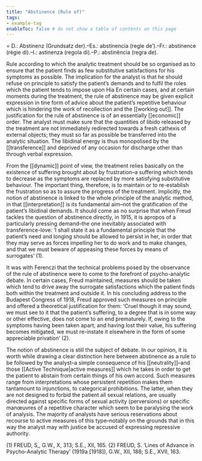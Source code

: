```yaml
---
title: "Abstinence (Rule of)"
tags:
- example-tag
enableToc: false # do not show a table of contents on this page
---
```


= D.: Abstinenz (Grundsatz der).–Es.: abstinencia (regle de’).–Fr.: abstinence (règie di).–I.: astinenza (regola di).–P.: abstinência (regra de).


Rule according to which the analytic treatment should be so organised as to ensure that the patient finds as few substitutive satisfactions for his symptoms as possible. The implication for the analyst is that he should refuse on principle to satisfy the patient’s demands and to fulfil the roles which the patient tends to impose upon Hia En certain cases, and at certain moments during the treatment, the rule of abstinence may be given explicit expression in tine form of advice about the patient’s repetitive behaviour which is hindering the work of recollection and the [[working out]].
The justification for the rule of abstinence is of an essentially [[economic]] order. The analyst must make sure that the quantities of libido released by the treatment are not immediately redirected towards a fresh cathexis of external objects; they must so far as possible be transferred into the analytic situation. The libidinal energy is thus monopolised by the [[transference]] and deprived of any occasion for discharge other than through verbal expression.

From the [[dynamic]] point of view, the treatment relies basically on the existence of suffering brought about by frustration–a suffering which tends to decrease as the symptoms are replaced by more satisfying substitutive behaviour. The important thing, therefore, is to maintain or to re-establish the frustration so as to assure the progress of the treatment.
Implicitly, the notion of abstinence is linked to the whole principle of the analytic method, in that [[interpretation]] is its fundamental aim–not the gratification of the patient’s libidinal demands. It should come as no surprise that when Freud tackles the question of abstinence directly, in 1915, it is apropos of a particularly pressing demand–the one inevitably associated with transference-love: ‘I shall state it as a fundamental principle that the patient’s need and longing should be allowed to persist in her, in order that they may serve as forces impelling her to do work and to make changes, and that we must beware of appeasing these forces by means of surrogates’ (1).

It was with Ferenczi that the technical problems posed by the observance of the rule of abstinence were to come to the forefront of psycho-analytic debate. In certain cases, Freud maintained, measures should be taken which tend to drive away the surrogate satisfactions which the patient finds both within the treatment and outside it. In his concluding address to the Budapest Congress of 1918, Freud approved such measures on principle and offered a theoretical justification for them: ‘Cruel though it may sound, we must see to it that the patient’s suffering, to a degree that is in some way or other effective, does not come to an end prematurely. If, owing to the symptoms having been taken apart, and having lost their value, his suffering becomes mitigated, we must re-instate it elsewhere in the form of some appreciable privation’ (2).

The notion of abstinence is still the subject of debate. In our opinion, it is worth while drawing a clear distinction here between abstinence as a rule to be followed by the analyst–a simple consequence of his [[neutrality]]–and those [[Active Technique|active measures]] which he takes in order to get the patient to abstain from certain things of his own accord. Such measures range from interpretations whose persistent repetition makes them tantamount to injunctions, to categorical prohibitions. The latter, when they are not designed to forbid the patient all sexual relations, are usually directed against specific forms of sexual activity (perversions) or specific manœuvres of a repetitive character which seem to be paralysing the work of analysis. The majority of analysts have serious reservations about recourse to active measures of this type–notably on the grounds that in this way the analyst may with justice be accused of expressing repressive authority.

(1) FREUD, S,, G.W., X, 313; S.E., XII, 165.
(2) FREUD, S. ‘Lines of Advance in Psycho-Analytic Therapy’ (1919a [1918]), G.W., XII, 188; S.E., XVII, 163.